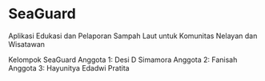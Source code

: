 # SeaGuard
Aplikasi Edukasi dan Pelaporan Sampah Laut untuk Komunitas Nelayan dan Wisatawan

Kelompok SeaGuard
Anggota 1: Desi D Simamora
Anggota 2: Fanisah
Anggota 3: Hayunitya Edadwi Pratita
